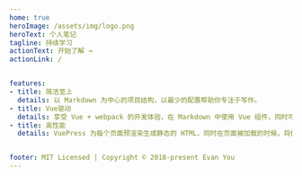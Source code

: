 ```yaml
---
home: true
heroImage: /assets/img/logo.png
heroText: 个人笔记
tagline: 持续学习
actionText: 开始了解 →
actionLink: /


features:
- title: 简洁至上
  details: 以 Markdown 为中心的项目结构，以最少的配置帮助你专注于写作。
- title: Vue驱动
  details: 享受 Vue + webpack 的开发体验，在 Markdown 中使用 Vue 组件，同时可以使用 Vue 来开发自定义主题。
- title: 高性能
  details: VuePress 为每个页面预渲染生成静态的 HTML，同时在页面被加载的时候，将作为 SPA 运行。


footer: MIT Licensed | Copyright © 2018-present Evan You
---
```

